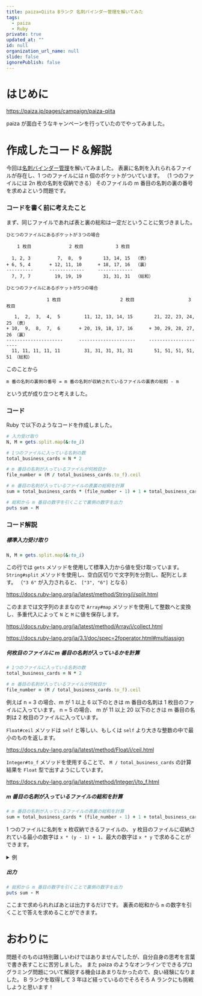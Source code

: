 ```yaml
---
title: paiza×Qiita Bランク 名刺バインダー管理を解いてみた
tags:
  - paiza
  - Ruby
private: true
updated_at: ""
id: null
organization_url_name: null
slide: false
ignorePublish: false
---
```


# はじめに

https://paiza.jp/pages/campaign/paiza-qiita

paiza が面白そうなキャンペーンを行っていたのでやってみました。

# 作成したコード＆解説

今回は[名刺バインダー管理](https://paiza.jp/works/mondai/b_rank_skillcheck_archive/name_card)を解いてみました。
表裏に名刺を入れられるファイルが存在し、1 つのファイルには n 個のポケットがついています。
（1 つのファイルには 2n 枚の名刺を収納できる）
そのファイルの m 番目の名刺の裏の番号を求めよという問題です。

### コードを書く前に考えたこと

まず、同じファイルであれば表と裏の総和は一定だということに気づきました。

```
ひとつのファイルにあるポケットが３つの場合

    1 枚目              2 枚目            3 枚目

  1, 2, 3          7,  8,  9        13, 14, 15  （表）
+ 6, 5, 4       + 12, 11, 10      + 18, 17, 16  （裏）
----------      -------------     -------------
  7, 7, 7         19, 19, 19        31, 31, 31  （総和）

ひとつのファイルにあるポケットが5つの場合

               1 枚目                      2 枚目                    3 枚目

   1,  2,  3,  4,  5         11, 12, 13, 14, 15        21, 22, 23, 24, 25 （表）
+ 10,  9,  8,  7,  6       + 20, 19, 18, 17, 16      + 30, 29, 28, 27, 26 （裏）
---------------------      ---------------------     ---------------------
  11, 11, 11, 11, 11         31, 31, 31, 31, 31        51, 51, 51, 51, 51 （総和）
```

このことから

```
m 番の名刺の裏側の番号 = m 番の名刺が収納されているファイルの裏表の総和 - m
```

という式が成り立つと考えました。

### コード

Ruby で以下のようなコードを作成しました。

```ruby
# 入力受け取り
N, M = gets.split.map(&:to_i)

# 1つのファイルに入っている名刺の数
total_business_cards = N * 2

# m 番目の名刺が入っているファイルが何枚目か
file_number = (M / total_business_cards.to_f).ceil

# m 番目の名刺が入っているファイルの表裏の総和を計算
sum = total_business_cards * (file_number - 1) + 1 + total_business_cards * file_number

# 総和から m 番目の数字を引くことで裏側の数字を出力
puts sum - M
```

### コード解説

##### 標準入力受け取り

```ruby
N, M = gets.split.map(&:to_i)
```

この行では `gets` メソッドを使用して標準入力から値を受け取っています。
`String#split` メソッドを使用し、空白区切りで文字列を分割し、配列とします。
（`"3 6"` が入力されると、 `["3", "6"]` となる）

https://docs.ruby-lang.org/ja/latest/method/String/i/split.html

このままでは文字列のままなので `Array#map` メソッドを使用して整数へと変換し、多重代入によって `N` と `M` に値を保存します。

https://docs.ruby-lang.org/ja/latest/method/Array/i/collect.html

https://docs.ruby-lang.org/ja/3.1/doc/spec=2foperator.html#multiassign

##### 何枚目のファイルに m 番目の名刺が入っているかを計算

```ruby
# 1つのファイルに入っている名刺の数
total_business_cards = N * 2

# m 番目の名刺が入っているファイルが何枚目か
file_number = (M / total_business_cards.to_f).ceil
```

例えば n = 3 の場合、m が 1 以上 6 以下のときは m 番目の名刺は 1 枚目のファイルに入っています。
n = 5 の場合、 m が 11 以上 20 以下のときは m 番目の名刺は 2 枚目のファイルに入っています。

`Float#ceil` メソッドは `self` と等しい、もしくは `self` より大きな整数の中で最小のものを返します。

https://docs.ruby-lang.org/ja/latest/method/Float/i/ceil.html

`Integer#to_f` メソッドを使用することで、 `M / total_business_cards` の計算結果を `Float` 型で出すようにしています。

https://docs.ruby-lang.org/ja/latest/method/Integer/i/to_f.html

##### m 番目の名刺が入っているファイルの総和を計算

```ruby
# m 番目の名刺が入っているファイルの表裏の総和を計算
sum = total_business_cards * (file_number - 1) + 1 + total_business_cards * file_number
```

1 つのファイルに名刺を x 枚収納できるファイルの、 y 枚目のファイルに収納されている最小の数字は `x * (y - 1) + 1`、最大の数字は `x * y` で求めることができます。

<details><summary>例</summary>

名刺を 6 枚収納できるファイル（n = 3）の 3 枚目のファイル
最小の数字 -> `6 * (3 - 1) + 1 = 13`
最大の数字 -> `6 * 3 = 18`

</details>

##### 出力

```ruby
# 総和から m 番目の数字を引くことで裏側の数字を出力
puts sum - M
```

ここまで求められればあとは出力するだけです。
裏表の総和から `m` の数字を引くことで答えを求めることができます。

# おわりに

問題そのものは特別難しいわけではありませんでしたが、自分自身の思考を言葉で書き表すことに苦労しました。
また paiza のようなオンラインでできるプログラミング問題について解説する機会はあまりなかったので、良い経験になりました。
B ランクを取得して 3 年ほど経っているのでそろそろ A ランクにも挑戦しようと思います！
